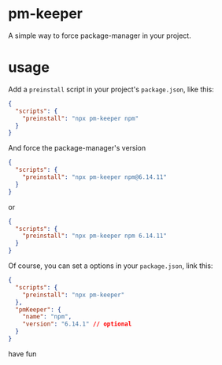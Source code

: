 # pm-keeper

A simple way to force package-manager in your project.

# usage

Add a `preinstall` script in your project's `package.json`, like this:

```json
{
  "scripts": {
    "preinstall": "npx pm-keeper npm"
  }
}
```

And force the package-manager's version

```json
{
  "scripts": {
    "preinstall": "npx pm-keeper npm@6.14.11"
  }
}
```

or

```json
{
  "scripts": {
    "preinstall": "npx pm-keeper npm 6.14.11"
  }
}
```

Of course, you can set a options in your `package.json`, link this:

```json
{
  "scripts": {
    "preinstall": "npx pm-keeper"
  },
  "pmKeeper": {
    "name": "npm",
    "version": "6.14.1" // optional
  }
}
```

have fun
